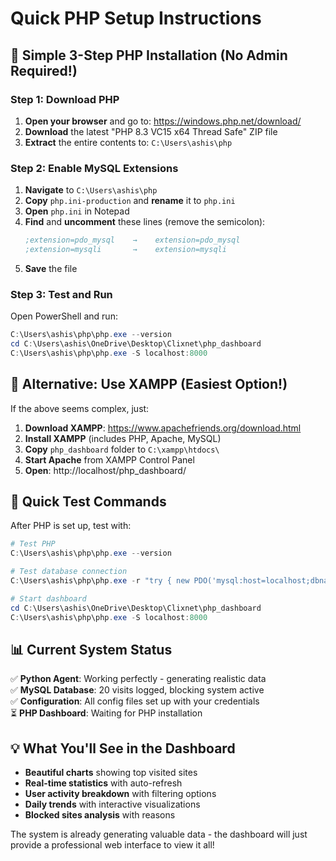 # Quick PHP Setup Instructions

## 🚀 Simple 3-Step PHP Installation (No Admin Required!)

### Step 1: Download PHP
1. **Open your browser** and go to: https://windows.php.net/download/
2. **Download** the latest "PHP 8.3 VC15 x64 Thread Safe" ZIP file
3. **Extract** the entire contents to: `C:\Users\ashis\php`

### Step 2: Enable MySQL Extensions
1. **Navigate** to `C:\Users\ashis\php`
2. **Copy** `php.ini-production` and **rename** it to `php.ini`
3. **Open** `php.ini` in Notepad
4. **Find** and **uncomment** these lines (remove the semicolon):
   ```ini
   ;extension=pdo_mysql    →    extension=pdo_mysql
   ;extension=mysqli       →    extension=mysqli
   ```
5. **Save** the file

### Step 3: Test and Run
Open PowerShell and run:
```powershell
C:\Users\ashis\php\php.exe --version
cd C:\Users\ashis\OneDrive\Desktop\Clixnet\php_dashboard
C:\Users\ashis\php\php.exe -S localhost:8000
```

## 🎯 Alternative: Use XAMPP (Easiest Option!)

If the above seems complex, just:
1. **Download XAMPP**: https://www.apachefriends.org/download.html
2. **Install XAMPP** (includes PHP, Apache, MySQL)
3. **Copy** `php_dashboard` folder to `C:\xampp\htdocs\`
4. **Start Apache** from XAMPP Control Panel
5. **Open**: http://localhost/php_dashboard/

## 🔧 Quick Test Commands

After PHP is set up, test with:
```powershell
# Test PHP
C:\Users\ashis\php\php.exe --version

# Test database connection
C:\Users\ashis\php\php.exe -r "try { new PDO('mysql:host=localhost;dbname=website_monitoring', 'root', 'Sarvesh@2004'); echo 'Database connection: OK'; } catch(Exception $e) { echo 'Database error: ' . $e->getMessage(); }"

# Start dashboard
cd C:\Users\ashis\OneDrive\Desktop\Clixnet\php_dashboard
C:\Users\ashis\php\php.exe -S localhost:8000
```

## 📊 Current System Status
✅ **Python Agent**: Working perfectly - generating realistic data  
✅ **MySQL Database**: 20 visits logged, blocking system active  
✅ **Configuration**: All config files set up with your credentials  
⏳ **PHP Dashboard**: Waiting for PHP installation  

## 💡 What You'll See in the Dashboard
- **Beautiful charts** showing top visited sites
- **Real-time statistics** with auto-refresh
- **User activity breakdown** with filtering options
- **Daily trends** with interactive visualizations
- **Blocked sites analysis** with reasons

The system is already generating valuable data - the dashboard will just provide a professional web interface to view it all!
